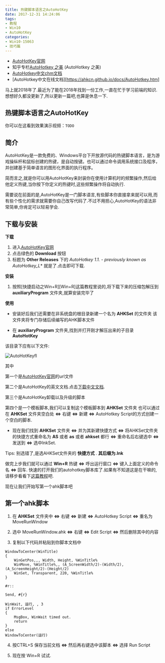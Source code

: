 ```yaml
---
title: 热键脚本语言之AutoHotKey
date: 2017-12-31 14:24:06
tags:
- 教程
- Win10
- AutoHotKey
categories:
- Win10-15063
- 技巧篇
---
```


- [AutoHotKey官网][AutoHotKey官网]
- 知乎专栏[AutoHotkey 之美](https://zhuanlan.zhihu.com/autohotkey) (AutoHotkey 之美)
- [AutoHotkey中文chm文档](https://sourceforge.net/projects/ahkcn/)
- [AutoHotkey中文在线文档][https://ahkcn.github.io/docs/AutoHotkey.htm]


马上就2018年了.最近为了能在2018年找到一份工作,一直在忙于学习前端的知识.
想想好久都没更新了,所以更新一篇吧,也算是休息一下.

## 热键脚本语言之AutoHotKey

你可以在这看到效果演示视频：`TODO`

## 简介

AutoHotKey是一款免费的、Windows平台下开放源代码的热键脚本语言，是为游戏操纵杆和鼠标创建的热键，是自动按键。也可以通过命令调用系统接口及程序，并创建基于简单语言的图形化界面的执行程序。

简而言之,就是你可以用AutoHotKey来封装你在使用计算机时的频繁操作,然后给他定义热键,当你按下你定义的热键时,这些频繁操作将自动执行.

需要说在前面的是,AutoHotKey是一门脚本语言,有些脚本你直接拿来就可以用,而有些个性化的需求就需要你自己改写代码了.不过不用担心,AutoHotKey的语法非常简单,你肯定可以轻易学会.

<!-- more -->

## 下载与安装

**下载**

1. 进入[AutoHotKey官网][AutoHotKey官网]
2. 点击绿色的 **Download** 按钮
3. 标题为 **Other Releases** 下的 **AutoHotkey 1.1.* - previously known as AutoHotkey_L**  就是了.点击即可下载.

**安装**

1. 按照[快捷启动之Win+R][Win+R]这篇教程里说的,将下载下来的压缩包解压到 **auxiliaryProgram** 文件夹,就算安装完毕了

**使用**

- 安装好后我们还需要在非系统盘的根目录新建一个名为 **AHKSet** 的文件夹
该文件夹将专门存储后续编写的AHK脚本文件

- 在 **auxiliaryProgram** 文件夹,找到并打开刚才解压出来的子目录 **AutoHotKey**

该目录下应有以下文件:

![AutoHotKeyfl][AutoHotKeyfl]

[AutoHotKeyfl]: <http://oy9dwtsnx.bkt.clouddn.com/autohotkeyfl.png> (AutoHotKeyfl)

其中

第一个是[AutoHotKey官网][AutoHotKey官网]的url文件

第二个是AutoHotKey的英文文档.点击[下载中文文档](https://sourceforge.net/projects/ahkcn/).

第三个是AutoHotKey卸载以及升级的脚本

第四个是一个模板脚本,我们可以复制这个模板脚本到 **AHKSet** 文件夹
也可以通过在 **AHKSet** 文件夹空白处  **<=>**  右键 **<=>** 新建  **<=>**  AutoHotkey Script的方式创建一个空白的脚本.


- 现在我们找到 **AHKSet** 文件夹 **<=>** 并为其新建快捷方式 **<=>** 将AHKSet文件夹的快捷方式重命名为 **AS** 或者 **as** 或者 **ahkset** 都行
**<=>** 重命名后右键选中 **<=>** 发送到  **<=>** 选中lnkSet.

Tips:
别选错了,是选AHKSet文件夹的  **快捷方式** . **其后缀为.lnk**

 做完上步我们就可以通过 **Win+R** 热键  **<=>**  呼出运行窗口  **<=>**  键入上面定义的命令名  **<=>**  回车. 快速的打开我们的autohotkey脚本库了.如果有不知道这是在干嘛的,请移步看看下[这篇教程][WinR]吧.

 现在让我们开始写第一个ahk脚本吧

## 第一个ahk脚本

1. 在 **AHKSet** 文件夹中 **<=>** 右键 **<=>** 新建  **<=>**  AutoHotkey Script  **<=>**  重名为 MoveRunWindow

2. 选中 MoveRunWindow.ahk **<=>** 右键  **<=>** Edit Script **<=>** 然后删除其中的内容

3. 复制以下代码并粘贴到你脚本文档中

```ahk
WindowToCenter(WinTitle)
{
    WinGetPos,,, Width, Height, %WinTitle%
    WinMove, %WinTitle%,, (A_ScreenWidth/2)-(Width/2), (A_ScreenHeight/2)-(Height/2)
    WinSet, Transparent, 220, %WinTitle%
}

#r::

Send, #{r}

WinWait, 运行, , 3
if ErrorLevel
{
    MsgBox, WinWait timed out.
    return
}
else
WindowToCenter(运行)

```

4. 按CTRL+S 保存当前文档 **<=>** 然后再右键选中该脚本 **<=>** 选择 Run Script

5. 现在按 Win+R 试试.




[AutoHotKey官网]: <https://www.autohotkey.com/> (AutoHotKey官网)

[WinR]: <http://floatsyi.com/2017/11/02/%E5%BF%AB%E6%8D%B7%E5%90%AF%E5%8A%A8%E4%B9%8BWin+R/> (快捷启动之Win+R)
